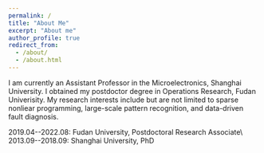 ```yaml
---
permalink: /
title: "About Me"
excerpt: "About me"
author_profile: true
redirect_from: 
  - /about/
  - /about.html
---
```


I am currently an Assistant Professor in the Microelectronics, Shanghai University. I obtained my postdoctor degree in Operations Research,  Fudan Univerisity. My research interests include but are not limited to sparse nonliear programming, large-scale pattern recognition, and data-driven fault diagnosis.


2019.04--2022.08: Fudan University, Postdoctoral Research Associate\\
2013.09--2018.09: Shanghai University, PhD
